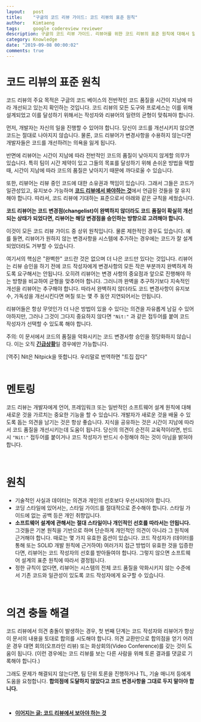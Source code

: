 ```yaml
---
layout:   post
title:    "구글의 코드 리뷰 가이드: 코드 리뷰의 표준 원칙"
author:   Kimtaeng
tags: 	  google codereview reviewer
description: 구글의 코드 리뷰 가이드. 리뷰어를 위한 코드 리뷰의 표준 원칙에 대해서 알아봅시다.
category: Knowledge
date: "2019-09-08 00:00:02"
comments: true
---
```


# 코드 리뷰의 표준 원칙

코드 리뷰의 주요 목적은 구글의 코드 베이스의 전반적인 코드 품질을 시간이 지남에 따라 개선되고 있는지 확인하는 것입니다.
코드 리뷰의 모든 도구와 프로세스는 이를 위해 설계되었고 이를 달성하기 위해서는 작성자와 리뷰어의 일련의 균형이 맞춰져야 합니다.

먼저, 개발자는 자신의 일을 진행할 수 있어야 합니다. 당신이 코드를 개선시키지 않으면 코드는 절대로 나아지지 않습니다.
물론, 코드 리뷰어가 변경사항을 수용하지 않는다면 개발자들은 코드를 개선하려는 의욕을 잃게 됩니다.

반면에 리뷰어는 시간이 지남에 따라 전반적인 코드의 품질이 낮아지지 않게할 의무가 있습니다. 특히 팀이 시간 제약이 있고
그들의 목표를 달성하기 위해 손쉬운 방법을 택할 때, 시간이 지남에 따라 코드의 품질은 낮아지기 때문에 까다로울 수 있습니다.

또한, 리뷰어는 리뷰 중인 코드에 대한 소유권과 책임이 있습니다. 그래서 그들은 코드가 일관성있고, 유지보수 가능하며
<a href="/post/what-to-look-for-in-a-code-review" target="_blank">**코드 리뷰에서 봐야하는 것**</a>에서 언급된 것들을
잘 유지해야 합니다. 따라서, 코드 리뷰에 기대하는 표준으로서 아래와 같은 규칙을 세웠습니다.

**코드 리뷰어는 코드 변경점(changelist)이 완벽하지 않더라도 코드 품질이 확실히 개선되는 상태가 되었다면, 리뷰어는 해당 변경점을
승인하는 방향으로 고려해야 합니다.**

이것이 모든 코드 리뷰 가이드 중 상위 원칙입니다. 물론 제한적인 경우도 있습니다. 예를 들면, 리뷰어가 원하지 않는 변경사항을
시스템에 추가하는 경우에는 코드가 잘 설계되었더라도 거부할 수 있습니다.

여기서의 핵심은 "완벽한" 코드란 것은 없으며 더 나은 코드만 있다는 것입니다. 리뷰어는 리뷰 승인을 하기 전에 코드 작성자에게
변경사항의 모든 작은 부분까지 완벽하게 하도록 요구해서는 안됩니다. 오히려 리뷰어는 변경 사항의 중요점과 앞으로 진행해야 하는
방향을 비교하여 균형을 맞추어야 합니다. 그러니까 완벽을 추구하기보다 지속적인 개선을 리뷰어는 추구해야 합니다.
따라서 완벽하지 않더라도 코드 변경사항이 유지보수, 가독성을 개선시킨다면 며칠 또는 몇 주 동안 지연되어서는 안됩니다.

리뷰어들은 항상 무엇인가 더 나은 방법이 있을 수 있다는 의견을 자유롭게 남길 수 있어야하지만, 그러나 그것이 그다지 중요하지 않다면
```"Nit:"``` 과 같은 접두어를 붙여 코드 작성자가 선택할 수 있도록 해야 합니다. 
 
주의: 이 문서에서 코드의 품질을 악화시키는 코드 변경사항 승인을 정당화하지 않습니다.
이는 오직 <a href="/post/what-is-an-emergency" target="_blank">**긴급상황**</a>일 경우에만 가능합니다.

<div class="post_comments">[역주] Nit은 Nitpick을 뜻합니다. 우리말로 번역하면 "트집 잡다"</div>

<br/>

# 멘토링

코드 리뷰는 개발자에게 언어, 프레임워크 또는 일반적인 소프트웨어 설계 원칙에 대해 새로운 것을 가르치는
중요한 기능을 할 수 있습니다. 개발자가 새로운 것을 배울 수 있도록 돕는 의견을 남기는 것은 항상 좋습니다.
지식을 공유하는 것은 시간이 지남에 따라서 코드 품질을 개선시키는데 도움이 됩니다. 당신의 의견이 순전히 교육적이라면,
반드시 ```"Nit:"``` 접두어를 붙이거나 코드 작성자가 반드시 수정해야 하는 것이 아님을 밝혀야 합니다.

<br/>

# 원칙

- 기술적인 사실과 데이터는 의견과 개인의 선호보다 우선시되어야 합니다.
- 코딩 스타일에 있어서는, 스타일 가이드를 절대적으로 준수해야 합니다. 스타일 가이드에 없는 공백 등은 개인 취향입니다.
- **소프트웨어 설계에 관해서는 절대 스타일이나 개인적인 선호를 따라서는 안됩니다.** 그것들은 기본 원칙을 기반으로 하며
단순하게 개인적인 의견이 아니라 그 원칙에 근거해야 합니다. 때로는 몇 가지 유효한 옵션이 있습니다. 
코드 작성자가 (데이터를 통해 또는 SOLID 개발 원칙에 근거하여) 여러가지 접근 방법이 유효한 것을 입증한다면, 리뷰어는
코드 작성자의 선호를 받아들여야 합니다. 그렇지 않으면 소프트웨어 설계의 표준 원칙에 따라서 결정됩니다.
- 정한 규칙이 없다면, 리뷰어는 시스템의 전체 코드 품질을 악화시키지 않는 수준에서 기존 코드와 일관성이 있도록
코드 작성자에게 요구할 수 있습니다.

<br/>

# 의견 충돌 해결

코드 리뷰에서 의견 충돌이 발생하는 경우, 첫 번째 단계는 코드 작성자와 리뷰어가 항상 이 문서의 내용을 토대로 합의를 시도해야 합니다.
의견 교환만으로 합의점을 얻기 어려운 경우 대면 회의(오프라인 리뷰) 또는 화상회의(Video Conference)를 갖는 것이 도움이 됩니다.
(이런 경우에는 코드 리뷰를 보는 다른 사람을 위해 토론 결과를 댓글로 기록해야 합니다.)

그래도 문제가 해결되지 않는다면, 팀 단위 토론을 진행하거나 TL, 기술 매니저 등에게 도움을 요청합니다.
**합의점에 도달하지 않았다고 코드 변경사항을 그대로 두지 말아야 합니다.**
 
<br/>

- <a href="/post/what-to-look-for-in-a-code-review" target="_blank">**이어지는 글: 코드 리뷰에서 보아야 하는 것**</a>